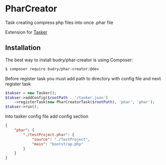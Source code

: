 # PharCreator

Task creating compress php files into once .phar file

Extension for [Tasker](https://github.com/tasker-org/Tasker)

## Installation

The best way to install budry/phar-creator is using Composer:

```bash
$ composer require budry/phar-creator:@dev
```

Before register task you must add path to directory with config file
and next register task

```php
$takser = new Tasker();
$takser->addConfig($rootPath . '/tasker.json')
	->registerTask(new PharCreatorTask($rootPath), 'phar', 'phar');
$takser->run();
```

Into tasker config file add config section
```json
{
	"phar": {
		"./testProject.phar": {
			"source": "./TestProject",
			"main": "bootstrap.php"
		}
	}
}
```